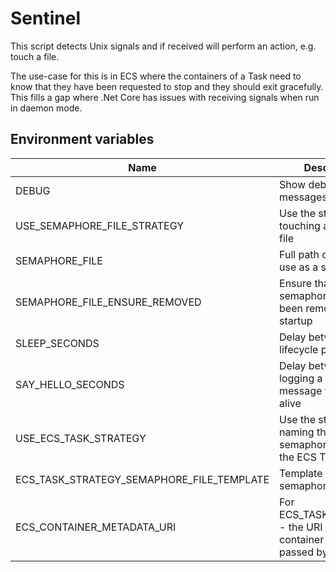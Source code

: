 # Sentinel

This script detects Unix signals and if received will perform an action, e.g. touch a file.

The use-case for this is in ECS where the containers of a Task need to know that they have been requested to stop and they should exit gracefully. This fills a gap where .Net Core has issues with receiving signals when run in daemon mode.

## Environment variables

| Name                                      | Description                                                                   | Default                |
|-------------------------------------------|-------------------------------------------------------------------------------|------------------------|
| DEBUG                                     | Show debug logging messages                                                   | True                   |
| USE_SEMAPHORE_FILE_STRATEGY               | Use the strategy of touching a semaphore file                                 | True                   |
| SEMAPHORE_FILE                            | Full path of the file to use as a semaphore                                   | /semaphore/sigterm.txt |
| SEMAPHORE_FILE_ENSURE_REMOVED             | Ensure that the semaphore file has been removed at startup                    | True                   |
| SLEEP_SECONDS                             | Delay between lifecycle processing                                            | 0.5                    |
| SAY_HELLO_SECONDS                         | Delay between logging a "running" message to show its alive                   | 30                     |
| USE_ECS_TASK_STRATEGY                     | Use the strategy of naming the semaphore file from the ECS Task ID            | False                  |
| ECS_TASK_STRATEGY_SEMAPHORE_FILE_TEMPLATE | Template for semaphore file name                                              | /semaphore/##task_id## |
| ECS_CONTAINER_METADATA_URI                | For ECS_TASK_STRATEGY - the URI for checking container metadata passed by ECS |                        |
